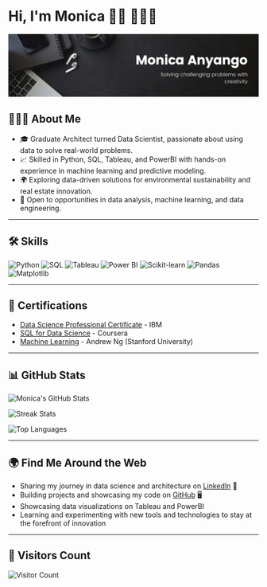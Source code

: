 # Hi, I'm Monica 👋🏾 👩🏾‍💻

<img src="Banner.jpeg" alt="banner that says Monica Anyango - Data Scientist solving challenging problems with creativity">

## 👩🏾‍💻 About Me
- 🎓 Graduate Architect turned Data Scientist, passionate about using data to solve real-world problems.
- 📈 Skilled in Python, SQL, Tableau, and PowerBI with hands-on experience in machine learning and predictive modeling.
- 🌍 Exploring data-driven solutions for environmental sustainability and real estate innovation.
- 💼 Open to opportunities in data analysis, machine learning, and data engineering.

---

## 🛠️ Skills
![Python](https://img.shields.io/badge/Python-3776AB?style=for-the-badge&logo=python&logoColor=white)
![SQL](https://img.shields.io/badge/SQL-005C84?style=for-the-badge&logo=postgresql&logoColor=white)
![Tableau](https://img.shields.io/badge/Tableau-E97627?style=for-the-badge&logo=tableau&logoColor=white)
![Power BI](https://img.shields.io/badge/PowerBI-F2C811?style=for-the-badge&logo=power-bi&logoColor=black)
![Scikit-learn](https://img.shields.io/badge/Scikit--learn-F7931E?style=for-the-badge&logo=scikit-learn&logoColor=white)
![Pandas](https://img.shields.io/badge/Pandas-150458?style=for-the-badge&logo=pandas&logoColor=white)
![Matplotlib](https://img.shields.io/badge/Matplotlib-0076A8?style=for-the-badge&logoColor=white)

---

## 📜 Certifications
- [Data Science Professional Certificate](https://example.com) - IBM
- [SQL for Data Science](https://example.com) - Coursera
- [Machine Learning](https://example.com) - Andrew Ng (Stanford University)

---
## 📊 GitHub Stats

![Monica's GitHub Stats](https://github-readme-stats.vercel.app/api?username=MONISH254&show_icons=true&theme=default&count_private=true)

![Streak Stats](https://github-readme-streak-stats.herokuapp.com/?user=MONISH254&theme=default)

![Top Languages](https://github-readme-stats.vercel.app/api/top-langs/?username=MONISH254&layout=compact&theme=default&langs_count=6)

---

## 🌍 Find Me Around the Web

- Sharing my journey in data science and architecture on [LinkedIn](https://www.linkedin.com/in/monica-anyango-data-scientist) 💼  
- Building projects and showcasing my code on [GitHub](https://github.com/MONISH254) 🖥️  
- Showcasing data visualizations on Tableau and PowerBI  
- Learning and experimenting with new tools and technologies to stay at the forefront of innovation  

---

## 🌟 Visitors Count
![Visitor Count](https://visitor-badge.laobi.icu/badge?page_id=MONISH254.MONISH254)
